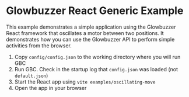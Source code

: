 # Glowbuzzer React Generic Example

This example demonstrates a simple application using the Glowbuzzer React framework that oscillates a motor between two positions. It demonstrates how you can use the Glowbuzzer API to perform simple activities from the browser.

1. Copy `config/config.json` to the working directory where you will run GBC
2. Run GBC. Check in the startup log that `config.json` was loaded (not `default.json`)
3. Start the React app using `vite examples/oscillating-move`
4. Open the app in your browser 
